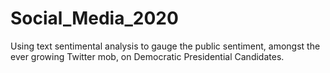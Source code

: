 # Social_Media_2020
Using text sentimental analysis to gauge the public sentiment, amongst the ever growing Twitter mob, on Democratic Presidential Candidates.  
